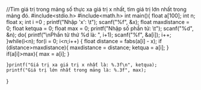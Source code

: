 //Tìm giá trị trong mảng số thực xa giá trị x nhất, tìm giá trị lớn nhất trong mảng đó.
#include<stdio.h>
#include<math.h>
int main(){
    float  a[100];
    int n;
    float x;
    int i =0 ;
    printf("Nhập 'x': \t");
    scanf("%f",  &x);
    float maxdistance = 0;
    float ketqua = 0;
    float max =  0;
    printf("Nhập số phần tử: \t");
    scanf("%d", &n);
    do{
        printf("\nPhần tử thứ %d là: ", i+1);
        scanf("%f", &a[i]);
        i++;
    }while(i<n);
    for(i = 0; i<n;i++) {
        float distance = fabs(a[i] - x);
        if (distance>maxdistance){
            maxdistance = distance;
            ketqua = a[i];
        }
        if(a[i]>max){
            max =  a[i];
        }

    }printf("Giá trị xa giá trị x nhất là: %.3f\n", ketqua);
    printf("Giá trị lớn nhất trong mảng là: %.3f", max);
}
